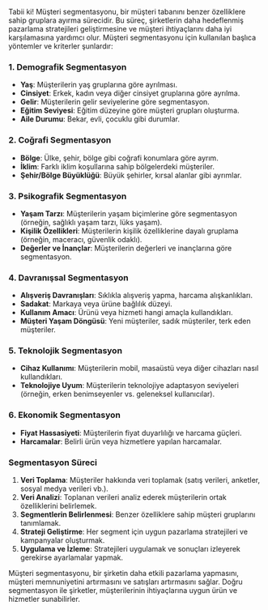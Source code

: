 

Tabii ki! Müşteri segmentasyonu, bir müşteri tabanını benzer özelliklere sahip gruplara ayırma sürecidir. Bu süreç, şirketlerin daha hedeflenmiş pazarlama stratejileri geliştirmesine ve müşteri ihtiyaçlarını daha iyi karşılamasına yardımcı olur. Müşteri segmentasyonu için kullanılan başlıca yöntemler ve kriterler şunlardır:

### 1. **Demografik Segmentasyon**
   - **Yaş**: Müşterilerin yaş gruplarına göre ayrılması.
   - **Cinsiyet**: Erkek, kadın veya diğer cinsiyet gruplarına göre ayrılma.
   - **Gelir**: Müşterilerin gelir seviyelerine göre segmentasyon.
   - **Eğitim Seviyesi**: Eğitim düzeyine göre müşteri grupları oluşturma.
   - **Aile Durumu**: Bekar, evli, çocuklu gibi durumlar.

### 2. **Coğrafi Segmentasyon**
   - **Bölge**: Ülke, şehir, bölge gibi coğrafi konumlara göre ayrım.
   - **İklim**: Farklı iklim koşullarına sahip bölgelerdeki müşteriler.
   - **Şehir/Bölge Büyüklüğü**: Büyük şehirler, kırsal alanlar gibi ayrımlar.

### 3. **Psikografik Segmentasyon**
   - **Yaşam Tarzı**: Müşterilerin yaşam biçimlerine göre segmentasyon (örneğin, sağlıklı yaşam tarzı, lüks yaşam).
   - **Kişilik Özellikleri**: Müşterilerin kişilik özelliklerine dayalı gruplama (örneğin, maceracı, güvenlik odaklı).
   - **Değerler ve İnançlar**: Müşterilerin değerleri ve inançlarına göre segmentasyon.

### 4. **Davranışsal Segmentasyon**
   - **Alışveriş Davranışları**: Sıklıkla alışveriş yapma, harcama alışkanlıkları.
   - **Sadakat**: Markaya veya ürüne bağlılık düzeyi.
   - **Kullanım Amacı**: Ürünü veya hizmeti hangi amaçla kullandıkları.
   - **Müşteri Yaşam Döngüsü**: Yeni müşteriler, sadık müşteriler, terk eden müşteriler.

### 5. **Teknolojik Segmentasyon**
   - **Cihaz Kullanımı**: Müşterilerin mobil, masaüstü veya diğer cihazları nasıl kullandıkları.
   - **Teknolojiye Uyum**: Müşterilerin teknolojiye adaptasyon seviyeleri (örneğin, erken benimseyenler vs. geleneksel kullanıcılar).

### 6. **Ekonomik Segmentasyon**
   - **Fiyat Hassasiyeti**: Müşterilerin fiyat duyarlılığı ve harcama güçleri.
   - **Harcamalar**: Belirli ürün veya hizmetlere yapılan harcamalar.

### Segmentasyon Süreci
1. **Veri Toplama**: Müşteriler hakkında veri toplamak (satış verileri, anketler, sosyal medya verileri vb.).
2. **Veri Analizi**: Toplanan verileri analiz ederek müşterilerin ortak özelliklerini belirlemek.
3. **Segmentlerin Belirlenmesi**: Benzer özelliklere sahip müşteri gruplarını tanımlamak.
4. **Strateji Geliştirme**: Her segment için uygun pazarlama stratejileri ve kampanyalar oluşturmak.
5. **Uygulama ve İzleme**: Stratejileri uygulamak ve sonuçları izleyerek gerekirse ayarlamalar yapmak.

Müşteri segmentasyonu, bir şirketin daha etkili pazarlama yapmasını, müşteri memnuniyetini artırmasını ve satışları artırmasını sağlar. Doğru segmentasyon ile şirketler, müşterilerinin ihtiyaçlarına uygun ürün ve hizmetler sunabilirler.